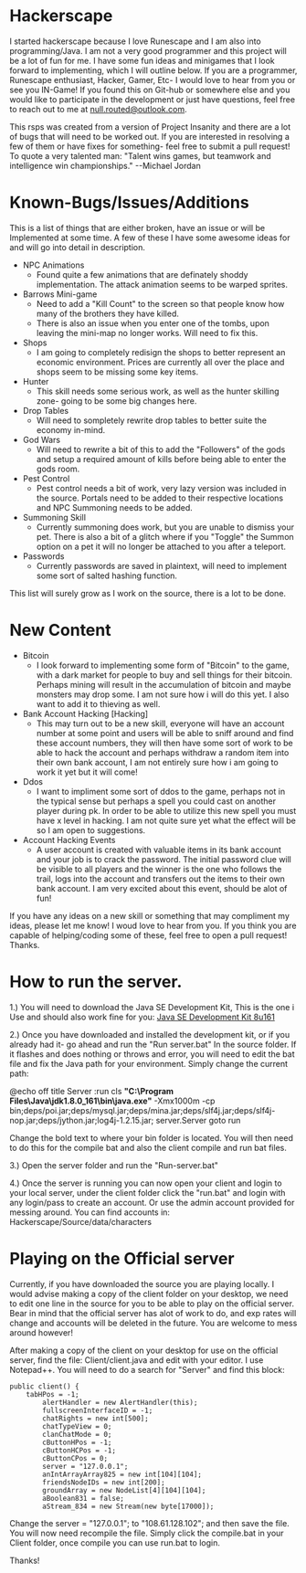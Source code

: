 # Hackerscape

I started hackerscape because I love Runescape and I am also into programming/Java. I am not a very good programmer and this project will be a lot of fun for me. I have some fun ideas and minigames that I look forward to implementing, which I will outline below. If you are a programmer, Runescape enthusiast, Hacker, Gamer, Etc- I would love to hear from you or see you IN-Game! If you found this on Git-hub or somewhere else and you would like to participate in the development or just have questions, feel free to reach out to me at null.routed@outlook.com.

This rsps was created from a version of Project Insanity and there are a lot of bugs that will need to be worked out. If you are interested in resolving a few of them or have fixes for something- feel free to submit a pull request! To quote a very talented man: "Talent wins games, but teamwork and intelligence win championships." --Michael Jordan

# Known-Bugs/Issues/Additions

This is a list of things that are either broken, have an issue or will be Implemented at some time. A few of these I have some awesome ideas for and will go into detail in description. 

* NPC Animations
     * Found quite a few animations that are definately shoddy implementation. The attack animation seems to be warped sprites. 
* Barrows Mini-game
     * Need to add a "Kill Count" to the screen so that people know how many of the brothers they have killed.
     * There is also an issue when you enter one of the tombs, upon leaving the mini-map no longer works. Will need to fix this. 
* Shops
     * I am going to completely redisign the shops to better represent an economic environment. Prices are currently all over the place and shops seem to be missing some key items. 
* Hunter
     * This skill needs some serious work, as well as the hunter skilling zone- going to be some big changes here. 
* Drop Tables
     * Will need to sompletely rewrite drop tables to better suite the economy in-mind.
* God Wars
     * Will need to rewrite a bit of this to add the "Followers" of the gods and setup a required amount of kills before being able to enter the gods room. 
* Pest Control
     * Pest control needs a bit of work, very lazy version was included in the source. Portals need to be added to their respective locations and NPC Summoning needs to be added. 
* Summoning Skill
	 * Currently summoning does work, but you are unable to dismiss your pet. There is also a bit of a glitch where if you "Toggle" the Summon option on a pet it will no longer be attached to you after a teleport. 
* Passwords
     * Currently passwords are saved in plaintext, will need to implement some sort of salted hashing function.
		 
		  
This list will surely grow as I work on the source, there is a lot to be done.

# New Content

* Bitcoin
     * I look forward to implementing some form of "Bitcoin" to the game, with a dark market for people to buy and sell things for their bitcoin. Perhaps mining will result in the accumulation of bitcoin and maybe monsters may drop some. I am not sure how i will do this yet. I also want to add it to thieving as well.
* Bank Account Hacking [Hacking]
	 * This may turn out to be a new skill, everyone will have an account number at some point and users will be able to sniff around and find these account numbers, they will then have some sort of work to be able to hack the account and perhaps withdraw a random item into their own bank account, I am not entirely sure how i am going to work it yet but it will come!
* Ddos
	 * I want to impliment some sort of ddos to the game, perhaps not in the typical sense but perhaps a spell you could cast on another player during pk. In order to be able to utilize this new spell you must have x level in hacking. I am not quite sure yet what the effect will be so I am open to suggestions. 
* Account Hacking Events
     * A user account is created with valuable items in its bank account and your job is to crack the password. The initial password clue will be visible to all players and the winner is the one who follows the trail, logs into the account and transfers out the items to their own bank account. I am very excited about this event, should be alot of fun!
	 
If you have any ideas on a new skill or something that may compliment my ideas, please let me know! I woud love to hear from you. If you think you are capable of helping/coding some of these, feel free to open a pull request! Thanks. 


# How to run the server.

1.) You will need to download the Java SE Development Kit, This is the one i Use and should also work fine for you: [Java SE Development Kit 8u161](http://www.oracle.com/technetwork/java/javase/downloads/jdk8-downloads-2133151.html)

2.) Once you have downloaded and installed the development kit, or if you already had it- go ahead and run the "Run server.bat" In the source folder. If it flashes and does nothing or throws and error, you will need to edit the bat file and fix the Java path for your environment. Simply change the current path:

@echo off
title Server
:run
cls
**"C:\Program Files\Java\jdk1.8.0_161\bin\java.exe"** -Xmx1000m -cp bin;deps/poi.jar;deps/mysql.jar;deps/mina.jar;deps/slf4j.jar;deps/slf4j-nop.jar;deps/jython.jar;log4j-1.2.15.jar; server.Server
goto run

Change the bold text to where your bin folder is located. You will then need to do this for the compile bat and also the client compile and run bat files.

3.) Open the server folder and run the "Run-server.bat"

4.) Once the server is running you can now open your client and login to your local server, under the client folder click the "run.bat" and login with any login/pass to create an account. Or use the admin account provided for messing around. You can find accounts in: Hackerscape/Source/data/characters

# Playing on the Official server

Currently, if you have downloaded the source you are playing locally. I would advise making a copy of the client folder on your desktop, we need to edit one line in the source for you to be able to play on the official server. Bear in mind that the official server has alot of work to do, and exp rates will change and accounts will be deleted in the future. You are welcome to mess around however! 

After making a copy of the client on your desktop for use on the official server, find the file: Client/client.java and edit with your editor. I use Notepad++. You will need to do a search for "Server" and find this block:

```
public client() { 
	tabHPos = -1;
		alertHandler = new AlertHandler(this);
		fullscreenInterfaceID = -1;
		chatRights = new int[500];
		chatTypeView = 0;
		clanChatMode = 0;
		cButtonHPos = -1;
		cButtonHCPos = -1;
		cButtonCPos = 0;
		server = "127.0.0.1";
		anIntArrayArray825 = new int[104][104];
		friendsNodeIDs = new int[200];
		groundArray = new NodeList[4][104][104];
		aBoolean831 = false;
		aStream_834 = new Stream(new byte[17000]);
```

Change the server = "127.0.0.1"; to "108.61.128.102"; and then save the file. You will now need recompile the file. Simply click the compile.bat in your Client folder, once compile you can use run.bat to login.

Thanks!





		
			


